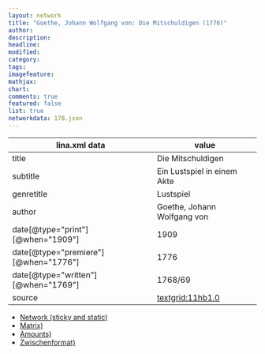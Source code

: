 ```yaml
---
layout: network
title: "Goethe, Johann Wolfgang von: Die Mitschuldigen (1776)"
author:
description:
headline:
modified:
category:
tags:
imagefeature: 
mathjax: 
chart: 
comments: true
featured: false
list: true
networkdata: 178.json
---
```

lina.xml data  | value
------------- | -------------
title|Die Mitschuldigen
subtitle|Ein Lustspiel in einem Akte
genretitle|Lustspiel
author|Goethe, Johann Wolfgang von
date[@type="print"][@when="1909"]|1909
date[@type="premiere"][@when="1776"]|1776
date[@type="written"][@when="1769"]|1768/69
source|[textgrid:11hb1.0](https://textgridlab.org/1.0/tgcrud-public/rest/textgrid:11hb1.0/data)



* [Network (sticky and static)](/linas/network178)
* [Matrix)](/linas/matrix178)
* [Amounts)](/linas/amount178)
* [Zwischenformat)](/linas/lina178 )

